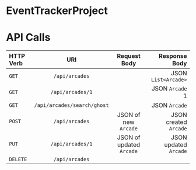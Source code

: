 # EventTrackerProject

# API Calls

|  **HTTP Verb** | **URI**                          | **Request Body**                  | **Response Body**               |
| :---           |        :----:                    |     :----:                        |                            ---: |
| ```GET```      | ```/api/arcades```               |                                   | JSON ```List<Arcade>```         |
| ```GET```      | ```/api/arcades/1```             |                                   | JSON ```Arcade``` 1             |
| ```GET```      | ```/api/arcades/search/ghost```  |                                   | JSON ```Arcade```               |
| ```POST```     | ```/api/arcades```               | JSON of new ```Arcade```          | JSON created ```Arcade```       |
| ```PUT```      | ```/api/arcades/1```             | JSON of updated ```Arcade```      | JSON updated ```Arcade```       |
| ```DELETE```   | ```/api/arcades```               |                                   |                                 |
